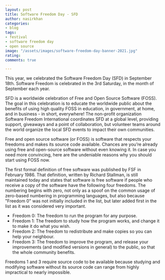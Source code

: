 ```yaml
---
layout: post
title: Software Freedom Day - SFD
author: nasirkhan
categories:
- blog
tags:
- festival
- software freedom day
- open source
image: "/assets/images/software-freedom-day-banner-2021.jpg"
rating: 
comments: true

---
```

This year, we celebrated the Software Freedom Day (SFD) in September 18th. Software Freedom is celebrated in the 3rd Saturday, in the month of September each year.

SFD is a worldwide celebration of Free and Open Source Software (FOSS). The goal in this celebration is to educate the worldwide public about the benefits of using high quality FOSS in education, in government, at home, and in business - in short, everywhere! The non-profit organization Software Freedom International coordinates SFD at a global level, providing support, giveaways and a point of collaboration, but volunteer teams around the world organize the local SFD events to impact their own communities.

Free and open source software (or FOSS) is software that respects your freedoms and makes its source code available. Chances are you’re already using free and open-source software without even knowing it. In case you need more convincing, here are the undeniable reasons why you should start using FOSS now.

The first formal definition of free software was published by FSF in February 1986. That definition, written by Richard Stallman, is still maintained today and states that software is free software if people who receive a copy of the software have the following four freedoms. The numbering begins with zero, not only as a spoof on the common usage of zero-based numbering in programming languages, but also because "Freedom 0" was not initially included in the list, but later added first in the list as it was considered very important.

* Freedom 0: The freedom to run the program for any purpose.
* Freedom 1: The freedom to study how the program works, and change it to make it do what you wish.
* Freedom 2: The freedom to redistribute and make copies so you can help your neighbour.
* Freedom 3: The freedom to improve the program, and release your improvements (and modified versions in general) to the public, so that the whole community benefits.

Freedoms 1 and 3 require source code to be available because studying and modifying software without its source code can range from highly impractical to nearly impossible.